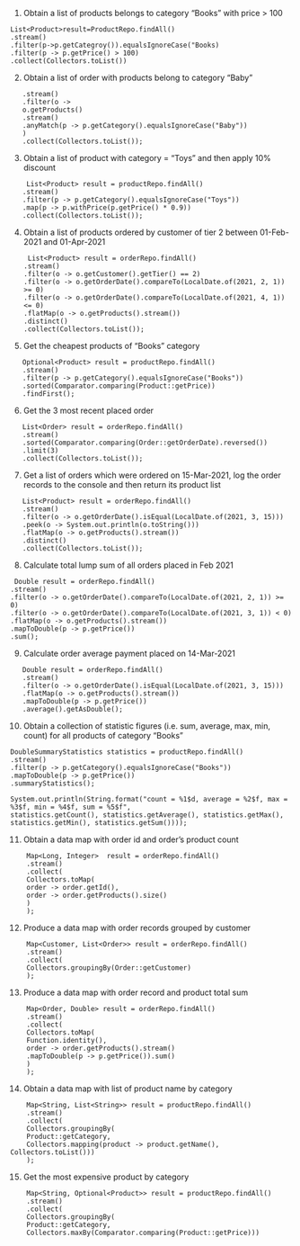 1. Obtain a list of products belongs to category “Books” with price > 100
```
List<Product>result=ProductRepo.findAll() 
.stream()
.filter(p->p.getCategroy()).equalsIgnoreCase("Books)
.filter(p -> p.getPrice() > 100)
.collect(Collectors.toList())
```
2. Obtain a list of order with products belong to category “Baby”
```   List<Order> result = orderRepo.findAll()
   .stream()
   .filter(o ->
   o.getProducts()
   .stream()
   .anyMatch(p -> p.getCategory().equalsIgnoreCase("Baby"))
   )
   .collect(Collectors.toList());
```
3. Obtain a list of product with category = “Toys” and then apply 10% discount
```
    List<Product> result = productRepo.findAll()
   .stream()
   .filter(p -> p.getCategory().equalsIgnoreCase("Toys"))
   .map(p -> p.withPrice(p.getPrice() * 0.9))
   .collect(Collectors.toList());  
```
4. Obtain a list of products ordered by customer of tier 2 between 01-Feb-2021 and 01-Apr-2021
   ``` 
    List<Product> result = orderRepo.findAll()
   .stream()
   .filter(o -> o.getCustomer().getTier() == 2)
   .filter(o -> o.getOrderDate().compareTo(LocalDate.of(2021, 2, 1)) >= 0)
   .filter(o -> o.getOrderDate().compareTo(LocalDate.of(2021, 4, 1)) <= 0)
   .flatMap(o -> o.getProducts().stream())
   .distinct()
   .collect(Collectors.toList());
   ```
5. Get the cheapest products of “Books” category
```
   Optional<Product> result = productRepo.findAll()
   .stream()
   .filter(p -> p.getCategory().equalsIgnoreCase("Books"))
   .sorted(Comparator.comparing(Product::getPrice))
   .findFirst();
```
6. Get the 3 most recent placed order
```
   List<Order> result = orderRepo.findAll()
   .stream()
   .sorted(Comparator.comparing(Order::getOrderDate).reversed())
   .limit(3)
   .collect(Collectors.toList());
  ```
7. Get a list of orders which were ordered on 15-Mar-2021, log the order records to the console and then return its product list
```
   List<Product> result = orderRepo.findAll()
   .stream()
   .filter(o -> o.getOrderDate().isEqual(LocalDate.of(2021, 3, 15)))
   .peek(o -> System.out.println(o.toString()))
   .flatMap(o -> o.getProducts().stream())
   .distinct()
   .collect(Collectors.toList());
   ```
8. Calculate total lump sum of all orders placed in Feb 2021
```
 Double result = orderRepo.findAll()
.stream()
.filter(o -> o.getOrderDate().compareTo(LocalDate.of(2021, 2, 1)) >= 0)
.filter(o -> o.getOrderDate().compareTo(LocalDate.of(2021, 3, 1)) < 0)
.flatMap(o -> o.getProducts().stream())
.mapToDouble(p -> p.getPrice())
.sum();
```
9. Calculate order average payment placed on 14-Mar-2021
```
   Double result = orderRepo.findAll()
   .stream()
   .filter(o -> o.getOrderDate().isEqual(LocalDate.of(2021, 3, 15)))
   .flatMap(o -> o.getProducts().stream())
   .mapToDouble(p -> p.getPrice())
   .average().getAsDouble();
```
10. Obtain a collection of statistic figures (i.e. sum, average, max, min, count) for all products of category “Books”


```
DoubleSummaryStatistics statistics = productRepo.findAll()
.stream()
.filter(p -> p.getCategory().equalsIgnoreCase("Books"))
.mapToDouble(p -> p.getPrice())
.summaryStatistics();

System.out.println(String.format("count = %1$d, average = %2$f, max = %3$f, min = %4$f, sum = %5$f",
statistics.getCount(), statistics.getAverage(), statistics.getMax(), statistics.getMin(), statistics.getSum())));

```

11. Obtain a data map with order id and order’s product count
```
    Map<Long, Integer>  result = orderRepo.findAll()
    .stream()
    .collect(
    Collectors.toMap(
    order -> order.getId(),
    order -> order.getProducts().size()
    )
    );
   ```
12. Produce a data map with order records grouped by customer
```
    Map<Customer, List<Order>> result = orderRepo.findAll()
    .stream()
    .collect(
    Collectors.groupingBy(Order::getCustomer)
    );
```
13. Produce a data map with order record and product total sum
```    
    Map<Order, Double> result = orderRepo.findAll()
    .stream()
    .collect(
    Collectors.toMap(
    Function.identity(),
    order -> order.getProducts().stream()
    .mapToDouble(p -> p.getPrice()).sum()
    )
    );
```
14. Obtain a data map with list of product name by category
```
    Map<String, List<String>> result = productRepo.findAll()
    .stream()
    .collect(
    Collectors.groupingBy(
    Product::getCategory,
    Collectors.mapping(product -> product.getName(), Collectors.toList()))
    );
```

15. Get the most expensive product by category
```
    Map<String, Optional<Product>> result = productRepo.findAll()
    .stream()
    .collect(
    Collectors.groupingBy(
    Product::getCategory,
    Collectors.maxBy(Comparator.comparing(Product::getPrice)))
    
   ```